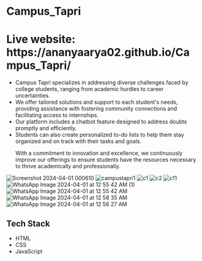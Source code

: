 # Campus_Tapri
<h1>Live website: https://ananyaarya02.github.io/Campus_Tapri/</h1>

<ul>
<li> Campus Tapri specializes in addressing diverse challenges faced by college students, ranging from academic hurdles to career uncertainties.</li>

<li>We offer tailored solutions and support to each student's needs, providing assistance with fostering community connections and facilitating access to internships.</li>

<li>Our platform includes a chatbot feature designed to address doubts promptly and efficiently.</li>

<li>Students can also create personalized to-do lists to help them stay organized and on track with their tasks and goals.</li>

With a commitment to innovation and excellence, we continuously improve our offerings to ensure students have the resources necessary to thrive academically and professionally.
</ul>

![Screenshot 2024-04-01 000610](https://github.com/ananyaarya02/Campus_Tapri/assets/122366898/8a70b461-ec53-4ca8-8970-a0eb27620172)
![campustapri1](https://github.com/ananyaarya02/Campus_Tapri/assets/122366898/2a47a973-3d09-4497-b69a-d32c23e25230)
![c1](https://github.com/ananyaarya02/Campus_Tapri/assets/122366898/9757eddf-340d-4f06-a6a7-adb5c4de0bdf)
![c2](https://github.com/ananyaarya02/Campus_Tapri/assets/122366898/0883e31d-ffbe-4e92-be82-96462bab8673)
![c11](https://github.com/ananyaarya02/Campus_Tapri/assets/122366898/cdc9adc2-966f-488b-b567-24864291172b)
![WhatsApp Image 2024-04-01 at 12 55 42 AM (1)](https://github.com/ananyaarya02/Campus_Tapri/assets/122366898/d89b24a1-47be-4405-bd37-0991c03c84cf)
![WhatsApp Image 2024-04-01 at 12 55 42 AM](https://github.com/ananyaarya02/Campus_Tapri/assets/122366898/7e0e7883-c38a-495e-8e10-f7e3835d2704)
![WhatsApp Image 2024-04-01 at 12 58 35 AM](https://github.com/ananyaarya02/Campus_Tapri/assets/122366898/3db61a76-019a-4a30-827e-ddbbd02618e2)
![WhatsApp Image 2024-04-01 at 12 56 27 AM](https://github.com/ananyaarya02/Campus_Tapri/assets/122366898/9dadc1b0-9806-41aa-a674-e866e96108ad)


<h2>Tech Stack</h2>
<ul>
  <li>HTML</li>
  <li>CSS</li>
  <li>JavaScript</li>
</ul>







